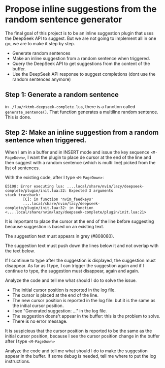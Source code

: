 # Propose inline suggestions from the random sentence generator

The final goal of this project is to be an inline suggestion plugin that uses the DeepSeek API to suggest.
But we are not going to implement all in one go, we are to make it step by step.

- Generate random sentences
- Make an inline suggestion from a random sentence when triggered.
- Query the DeepSeek API to get suggestions from the content of the buffer.
- Use the DeepSeek API response to suggest completions (dont use the random sentences anymore)

## Step 1: Generate a random sentence

in `./lua/rktmb-deepseek-complete.lua`, there is a function called `generate_sentence()`.
That function generates a multiline random sentence.
This is done.

## Step 2: Make an inline  suggestion from a random sentence when triggered.

When I am in a buffer and in INSERT mode and issue the key sequence `<M-PageDown>`,
I want the plugin to place de cursor at the end of the line and then suggest with a random sentence (which is multi line) picked from the list of sentences.

With the existing code, after I type `<M-PageDown>`:


```
E5108: Error executing lua: ....local/share/nvim/lazy/deepseek-complete/plugin/init.lua:32: Expected 3 arguments                                                 
stack traceback:
        [C]: in function 'nvim_feedkeys'
        ....local/share/nvim/lazy/deepseek-complete/plugin/init.lua:32: in function <....local/share/nvim/lazy/deepseek-complete/plugin/init.lua:21>    
```

It is important to place the cursor at the end of the line before suggesting because suggestion is based on an existing text.

The suggestion text must appears in grey (#808080).

The suggestion text must push down the lines below it and not overlap with the text below.

If I continue to type after the suggestion is displayed, the suggestion must disappear.
As far as I type, I can trigger the suggestion again and if I continue to type, the suggestion must disappear, again and again.


Analyze the code and tell me what should I do to solve the issue.

- The initial cursor position is reported in the log file.
- The cursor is placed at the end of the line.
- The new cursor position is reported in the log file: but it is the same as the initial cursor position.
- I see "Generated suggestion: ..." in the log file.
- The suggestion doens't appear in the buffer: this is the problem to solve.
- There is no error message.

It is suspicious that the cursor position is reported to be the same as the initial cursor position, because I see the cursor position change in the buffer after I type `<M-PageDown>`

Analyze the code and tell me what should I do to make the suggestion appear in the buffer.
If some debug is needed, tell me where to put the log instructions.
